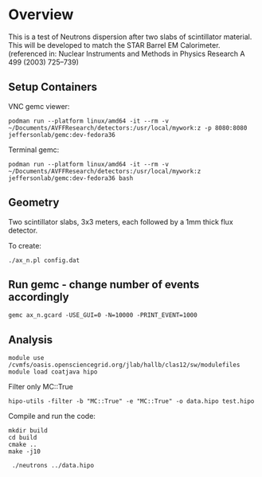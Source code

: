 # Overview

This is a test of Neutrons dispersion after two slabs of scintillator material. 
This will be developed to match the STAR Barrel EM Calorimeter.
(referenced in: Nuclear Instruments and Methods in Physics Research A 499 (2003) 725–739)

## Setup Containers
VNC gemc viewer: 
```
podman run --platform linux/amd64 -it --rm -v ~/Documents/AVFFResearch/detectors:/usr/local/mywork:z -p 8080:8080 jeffersonlab/gemc:dev-fedora36
```
Terminal gemc:
```
podman run --platform linux/amd64 -it --rm -v ~/Documents/AVFFResearch/detectors:/usr/local/mywork:z jeffersonlab/gemc:dev-fedora36 bash
```

## Geometry

Two scintillator slabs, 3x3 meters, each followed by a 1mm thick flux detector.

To create: 

```
./ax_n.pl config.dat
```


## Run gemc - change number of events accordingly

```
gemc ax_n.gcard -USE_GUI=0 -N=10000 -PRINT_EVENT=1000
```

## Analysis


```
module use /cvmfs/oasis.opensciencegrid.org/jlab/hallb/clas12/sw/modulefiles
module load coatjava hipo
```

Filter only MC::True

```
hipo-utils -filter -b "MC::True" -e "MC::True" -o data.hipo test.hipo
```

Compile and run the code:

```
mkdir build
cd build
cmake ..
make -j10

 ./neutrons ../data.hipo 

```



